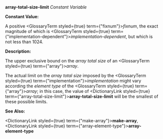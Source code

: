 **array-total-size-limit** *Constant Variable* 



**Constant Value:** 



A positive <GlossaryTerm styled={true} term={"fixnum"}><i>fixnum</i></GlossaryTerm>, the exact magnitude of which is <GlossaryTerm styled={true} term={"implementation-dependent"}><i>implementation-dependent</i></GlossaryTerm>, but which is not less than 1024. 



**Description:** 



The upper exclusive bound on the *array total size* of an <GlossaryTerm styled={true} term={"array"}><i>array</i></GlossaryTerm>. 



The actual limit on the *array total size* imposed by the <GlossaryTerm styled={true} term={"implementation"}><i>implementation</i></GlossaryTerm> might vary according the *element type* of the <GlossaryTerm styled={true} term={"array"}><i>array</i></GlossaryTerm>; in this case, the value of <DictionaryLink styled={true} term={"array-total-size-limit"}><b>array-total-size-limit</b></DictionaryLink> will be the smallest of these possible limits. 



**See Also:** 



<DictionaryLink styled={true} term={"make-array"}><b>make-array</b></DictionaryLink>, <DictionaryLink styled={true} term={"array-element-type"}><b>array-element-type</b></DictionaryLink> 







 



 



